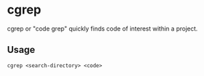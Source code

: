 # cgrep
cgrep or "code grep" quickly finds code of interest within a project.

## Usage

```
cgrep <search-directory> <code>
```
